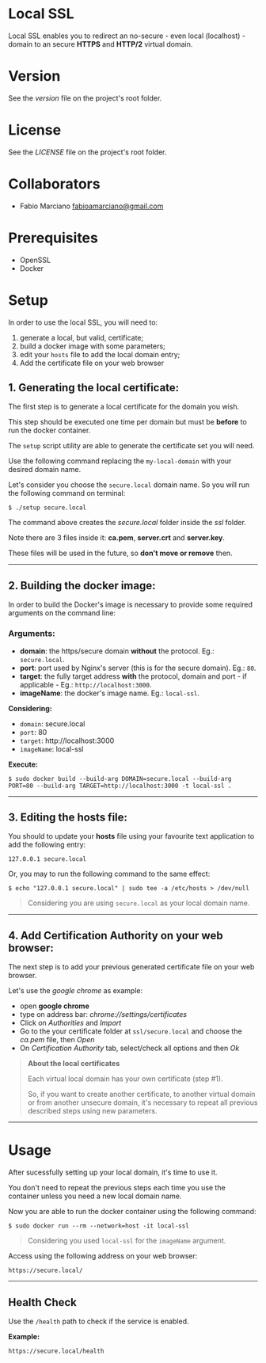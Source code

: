 # Local SSL

Local SSL enables you to redirect an no-secure - even local (localhost) - domain to an secure **HTTPS** and **HTTP/2** virtual domain.

# Version

See the *version* file on the project's root folder.

# License

See the *LICENSE* file on the project's root folder.

# Collaborators

- Fabio Marciano <fabioamarciano@gmail.com>

# Prerequisites

- OpenSSL
- Docker

# Setup

In order to use the local SSL, you will need to:

1. generate a local, but valid, certificate;
2. build a docker image with some parameters;
3. edit your `hosts` file to add the local domain entry;
4. Add the certificate file on your web browser

## 1. Generating the local certificate:

The first step is to generate a local certificate for the domain you wish.

This step should be executed one time per domain but must be **before** to run the docker container.

The `setup` script utility are able to generate the certificate set you will need.

Use the following command replacing the `my-local-domain` with your desired domain name.

Let's consider you choose the `secure.local` domain name. So you will run the following command on terminal:

``` shell
$ ./setup secure.local
```

The command above creates the *secure.local* folder inside the *ssl* folder.

Note there are 3 files inside it: **ca.pem**, **server.crt** and **server.key**.

These files will be used in the future, so **don't move or remove** then.
___
## 2. Building the docker image:

In order to build the Docker's image is necessary to provide some required arguments on the command line:

### Arguments:

- **domain**: the https/secure domain **without** the protocol. Eg.: `secure.local`.
- **port**: port used by Nginx's server (this is for the secure domain). Eg.: `80`.
- **target**: the fully target address **with** the protocol, domain and port - if applicable - Eg.: `http://localhost:3000`.
- **imageName**: the docker's image name. Eg.: `local-ssl`.

**Considering:**

- `domain`: secure.local
- `port`: 80
- `target`: http://localhost:3000
- `imageName`: local-ssl

**Execute:**

``` shell
$ sudo docker build --build-arg DOMAIN=secure.local --build-arg PORT=80 --build-arg TARGET=http://localhost:3000 -t local-ssl .
```
___

## 3. Editing the hosts file:

You should to update your **hosts** file using your favourite text application to add the following entry:

``` http
127.0.0.1 secure.local
```

Or, you may to run the following command to the same effect:

``` shell
$ echo "127.0.0.1 secure.local" | sudo tee -a /etc/hosts > /dev/null
```

> Considering you are using `secure.local` as your local domain name.
___

## 4. Add Certification Authority on your web browser:

The next step is to add your previous generated
certificate file on your web browser.

Let's use the *google chrome* as example:

- open **google chrome**
- type on address bar: *chrome://settings/certificates*
- Click on *Authorities* and *Import*
- Go to the your certificate folder  at `ssl/secure.local` and choose the *ca.pem* file, then *Open*
- On *Certification Authority* tab, select/check all options and then *Ok*

>**About the local certificates**
>
> Each virtual local domain has your own certificate (step #1).
>
> So, if you want to create another certificate, to another virtual domain or from another unsecure domain, it's necessary to repeat all previous described steps using new parameters.
___
# Usage

After sucessfully setting up your local domain, it's time to use it.

You don't need to repeat the previous steps each time you use the container unless you need a new local domain name.

Now you are able to run the docker container using the following command:

``` shell
$ sudo docker run --rm --network=host -it local-ssl
```

> Considering you used `local-ssl` for the `imageName` argument.

Access using the following address on your web browser:

``` http
https://secure.local/
```
___
## Health Check

Use the `/health` path to check if the service is enabled.

**Example:**

``` http
https://secure.local/health
```
